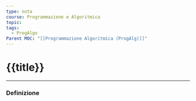 ```yaml
---
type: nota
course: Programmazione e Algoritmica
topic: 
tags:
  - ProgAlgo
Parent MOC: "[[Programmazione Algoritmica (ProgAlg)]]"
---
```


# {{title}}
---

### Definizione